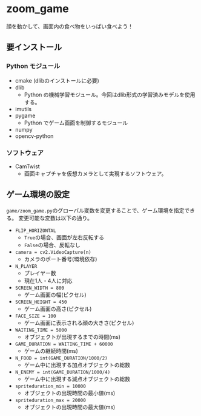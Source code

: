 # zoom_game
顔を動かして、画面内の食べ物をいっぱい食べよう！

## 要インストール
### Python モジュール
- cmake (dlibのインストールに必要)
- dlib
  - Python の機械学習モジュール。今回はdlib形式の学習済みモデルを使用する。
- imutils
- pygame
  - Python でゲーム画面を制御するモジュール
- numpy
- opencv-python

### ソフトウェア
- CamTwist
  - 画面キャプチャを仮想カメラとして実現するソフトウェア。

## ゲーム環境の設定
`game/zoom_game.py`のグローバル変数を変更することで、ゲーム環境を指定できる。
変更可能な変数は以下の通り。

- `FLIP_HORIZONTAL`
  - `True`の場合、画面が左右反転する
  - `False`の場合、反転なし
- `camera = cv2.VideoCapture(n)`
  - カメラのポート番号(環境依存)
- `N_PLAYER`
  - プレイヤー数
  - 現在1人・4人に対応
- `SCREEN_WIDTH = 800`
  - ゲーム画面の幅(ピクセル)
- `SCREEN_HEIGHT = 450`
  - ゲーム画面の高さ(ピクセル)
- `FACE_SIZE = 100`
  - ゲーム画面に表示される顔の大きさ(ピクセル)
- `WAITING_TIME = 5000`
  - オブジェクトが出現するまでの時間(ms)
- `GAME_DURATION = WAITING_TIME + 60000`
  - ゲームの継続時間(ms)
- `N_FOOD = int(GAME_DURATION/1000/2)`
  - ゲーム中に出現する加点オブジェクトの総数
- `N_ENEMY = int(GAME_DURATION/1000/4)`
  - ゲーム中に出現する減点オブジェクトの総数
- `spriteduration_min = 10000`
  - オブジェクトの出現時間の最小値(ms)
- `spriteduration_max = 20000`
  - オブジェクトの出現時間の最大値(ms)
